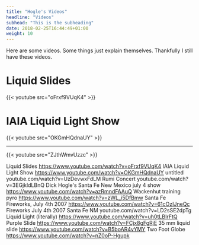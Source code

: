 ```yaml
---
title: "Hogle's Videos"
headline: "Videos"
subhead: "This is the subheading"
date: 2018-02-25T16:44:49+01:00
weight: 10
---
```


Here are some videos. Some things just explain themselves. Thankfully I still have these videos.

# Liquid Slides

{{< youtube src="oFrxf9VUqK4" >}}

# IAIA Liquid Light Show

{{< youtube src="OKGmHQdnaUY" >}}

---

{{< youtube src="ZJthWmvUzzc" >}}


Liquid Slides
https://www.youtube.com/watch?v=oFrxf9VUqK4
IAIA Liquid Light Show
https://www.youtube.com/watch?v=OKGmHQdnaUY
untitled
youtube.com/watch?v=UzDevwxFdLM
Rumi Concert
youtube.com/watch?v=3EGjkldLBnQ
Dick Hogle's Santa Fe New Mexico july 4 show
https://www.youtube.com/watch?v=azRmndFAAuQ
Wackenhut training pyro
https://www.youtube.com/watch?v=zWL_i5DfBmw
Santa Fe Fireworks, July 4th 2007
https://www.youtube.com/watch?v=61cOzIJneQc
Fireworks July 4th 2007 Santa Fe NM
youtube.com/watch?v=LD2sSE2dpTg
Liquid Light (literally)
https://www.youtube.com/watch?v=uh0tLBIrFtQ
Purple Slide
https://www.youtube.com/watch?v=FCjx8gFgRjE
35 mm liquid slide
https://www.youtube.com/watch?v=B5boAR4vYMY
Two Foot Globe
https://www.youtube.com/watch?v=nZ0oP-Hgupk